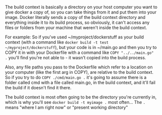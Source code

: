The build context is basically a directory on your host computer you want to give docker a copy of, so you can take things from it and put them into your image.
Docker literally sends a copy of the build context directory and everything inside it to its build process, so obviously, it can't access any files or folders from your machine that weren't inside the build context.

For example: So if you've used ~/myproject/dockerstuff as your build context (with a command like `docker build -t test ~/myproject/dockerstuff`), but your code is in ~/main.go and then you try to COPY it in with your Dockerfile with a command like `COPY "../../main.go" .` you'll find you're not able to - it wasn't copied into the build process.

Also, any file paths you pass to the Dockerfile which refer to a location on your computer (like the first arg in COPY), are relative to the build context. So if you try to do `COPY ./cmd/main.go .` it's going to assume there is a folder called cmd with a file called main.go, in the build context, and it'll fail the build if it doesn't find it there.


The build context is most often going to be the directory you're currently in, which is why you'll see `docker build -t myimage .` most often...
The `.` means "where I am right now" or "present working directory"